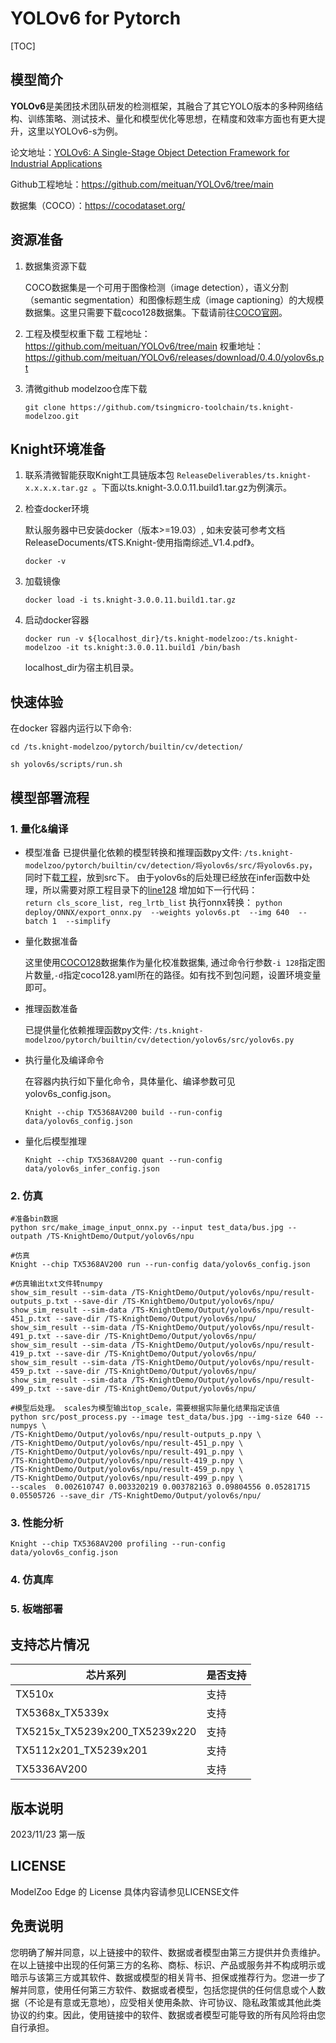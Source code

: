 # YOLOv6 for Pytorch

<!--命名规则 {model_name}-{dataset}-{framework}-->

[TOC]

## 模型简介

**YOLOv6**是美团技术团队研发的检测框架，其融合了其它YOLO版本的多种网络结构、训练策略、测试技术、量化和模型优化等思想，在精度和效率方面也有更大提升，这里以YOLOv6-s为例。

<!--可选-->
论文地址：[YOLOv6: A Single-Stage Object Detection Framework for Industrial Applications](https://arxiv.org/abs/2209.02976)

Github工程地址：https://github.com/meituan/YOLOv6/tree/main

数据集（COCO）：https://cocodataset.org/

## 资源准备

1. 数据集资源下载

	COCO数据集是一个可用于图像检测（image detection），语义分割（semantic segmentation）和图像标题生成（image captioning）的大规模数据集。这里只需要下载coco128数据集。下载请前往[COCO官网](https://github.com/ultralytics/yolov5/releases/download/v1.0/coco128_with_yaml.zip)。

2. 工程及模型权重下载
   工程地址：https://github.com/meituan/YOLOv6/tree/main
   权重地址：https://github.com/meituan/YOLOv6/releases/download/0.4.0/yolov6s.pt


3. 清微github modelzoo仓库下载

	```git clone https://github.com/tsingmicro-toolchain/ts.knight-modelzoo.git```

## Knight环境准备

1. 联系清微智能获取Knight工具链版本包 ```ReleaseDeliverables/ts.knight-x.x.x.x.tar.gz ```。下面以ts.knight-3.0.0.11.build1.tar.gz为例演示。

2. 检查docker环境

	​默认服务器中已安装docker（版本>=19.03）, 如未安装可参考文档ReleaseDocuments/《TS.Knight-使用指南综述_V1.4.pdf》。
	
	```
	docker -v   
	```

3. 加载镜像
	
	```
	docker load -i ts.knight-3.0.0.11.build1.tar.gz
	```

4. 启动docker容器

	```
	docker run -v ${localhost_dir}/ts.knight-modelzoo:/ts.knight-modelzoo -it ts.knight:3.0.0.11.build1 /bin/bash
	```
	
	localhost_dir为宿主机目录。

## 快速体验

在docker 容器内运行以下命令:

```
cd /ts.knight-modelzoo/pytorch/builtin/cv/detection/
```

```
sh yolov6s/scripts/run.sh
```

## 模型部署流程

### 1. 量化&编译

-   模型准备
	已提供量化依赖的模型转换和推理函数py文件: ```/ts.knight-modelzoo/pytorch/builtin/cv/detection/将yolov6s/src/将yolov6s.py```，同时下载[工程](https://github.com/meituan/YOLOv6/tree/0.4.1)，放到src下。
	由于yolov6s的后处理已经放在infer函数中处理，所以需要对原工程目录下的[line128](https://github.com/meituan/YOLOv6/blob/e9656c307ae62032f40b39c7a7a5ccc31c2f0242/yolov6/models/heads/effidehead_distill_ns.py#L128) 增加如下一行代码：  
	`return cls_score_list, reg_lrtb_list`
	执行onnx转换：
	`python deploy/ONNX/export_onnx.py 
    --weights yolov6s.pt 
    --img 640 
    --batch 1 
    --simplify` 

-   量化数据准备

    这里使用[COCO128](https://github.com/ultralytics/yolov5/releases/download/v1.0/coco128_with_yaml.zip)数据集作为量化校准数据集, 通过命令行参数```-i 128```指定图片数量,```-d```指定coco128.yaml所在的路径。如有找不到包问题，设置环境变量即可。

-   推理函数准备
	
	已提供量化依赖推理函数py文件: ```/ts.knight-modelzoo/pytorch/builtin/cv/detection/yolov6s/src/yolov6s.py```

-   执行量化及编译命令

	在容器内执行如下量化命令，具体量化、编译参数可见yolov6s_config.json。

    	Knight --chip TX5368AV200 build --run-config data/yolov6s_config.json

-   量化后模型推理
	
		Knight --chip TX5368AV200 quant --run-config data/yolov6s_infer_config.json


### 2. 仿真

    #准备bin数据
    python src/make_image_input_onnx.py --input test_data/bus.jpg --outpath /TS-KnightDemo/Output/yolov6s/npu

    #仿真
    Knight --chip TX5368AV200 run --run-config data/yolov6s_config.json

	#仿真输出txt文件转numpy
	show_sim_result --sim-data /TS-KnightDemo/Output/yolov6s/npu/result-outputs_p.txt --save-dir /TS-KnightDemo/Output/yolov6s/npu/
	show_sim_result --sim-data /TS-KnightDemo/Output/yolov6s/npu/result-451_p.txt --save-dir /TS-KnightDemo/Output/yolov6s/npu/
	show_sim_result --sim-data /TS-KnightDemo/Output/yolov6s/npu/result-491_p.txt --save-dir /TS-KnightDemo/Output/yolov6s/npu/
	show_sim_result --sim-data /TS-KnightDemo/Output/yolov6s/npu/result-419_p.txt --save-dir /TS-KnightDemo/Output/yolov6s/npu/
	show_sim_result --sim-data /TS-KnightDemo/Output/yolov6s/npu/result-459_p.txt --save-dir /TS-KnightDemo/Output/yolov6s/npu/
	show_sim_result --sim-data /TS-KnightDemo/Output/yolov6s/npu/result-499_p.txt --save-dir /TS-KnightDemo/Output/yolov6s/npu/

	#模型后处理。 scales为模型输出top_scale，需要根据实际量化结果指定该值
	python src/post_process.py --image test_data/bus.jpg --img-size 640 --numpys \
	/TS-KnightDemo/Output/yolov6s/npu/result-outputs_p.npy \
	/TS-KnightDemo/Output/yolov6s/npu/result-451_p.npy \
	/TS-KnightDemo/Output/yolov6s/npu/result-491_p.npy \
	/TS-KnightDemo/Output/yolov6s/npu/result-419_p.npy \
	/TS-KnightDemo/Output/yolov6s/npu/result-459_p.npy \
	/TS-KnightDemo/Output/yolov6s/npu/result-499_p.npy \
	--scales  0.002610747 0.003320219 0.003782163 0.09804556 0.05281715 0.05505726 --save_dir /TS-KnightDemo/Output/yolov6s/npu/

### 3. 性能分析

```
Knight --chip TX5368AV200 profiling --run-config data/yolov6s_config.json
```

### 4. 仿真库

### 5. 板端部署



## 支持芯片情况

| 芯片系列                                          | 是否支持 |
| ------------------------------------------------ | ------- |
| TX510x                                           | 支持     |
| TX5368x_TX5339x                                  | 支持     |
| TX5215x_TX5239x200_TX5239x220 | 支持     |
| TX5112x201_TX5239x201                            | 支持     |
| TX5336AV200                                      | 支持     |



## 版本说明

2023/11/23  第一版



## LICENSE

ModelZoo Edge 的 License 具体内容请参见LICENSE文件

## 免责说明

您明确了解并同意，以上链接中的软件、数据或者模型由第三方提供并负责维护。在以上链接中出现的任何第三方的名称、商标、标识、产品或服务并不构成明示或暗示与该第三方或其软件、数据或模型的相关背书、担保或推荐行为。您进一步了解并同意，使用任何第三方软件、数据或者模型，包括您提供的任何信息或个人数据（不论是有意或无意地），应受相关使用条款、许可协议、隐私政策或其他此类协议的约束。因此，使用链接中的软件、数据或者模型可能导致的所有风险将由您自行承担。




